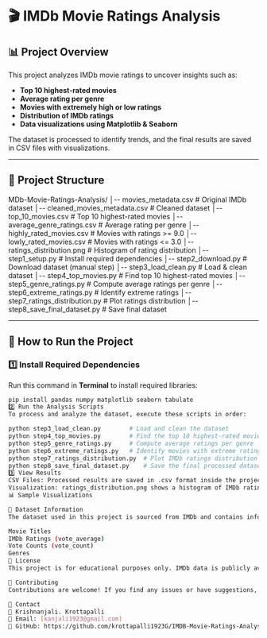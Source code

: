 # 🎬 IMDb Movie Ratings Analysis  

## 📊 Project Overview  
This project analyzes IMDb movie ratings to uncover insights such as:  
- **Top 10 highest-rated movies**  
- **Average rating per genre**  
- **Movies with extremely high or low ratings**  
- **Distribution of IMDb ratings**  
- **Data visualizations using Matplotlib & Seaborn**  

The dataset is processed to identify trends, and the final results are saved in CSV files with visualizations.

---

## 📂 Project Structure  
MDb-Movie-Ratings-Analysis/ │-- movies_metadata.csv # Original IMDb dataset
│-- cleaned_movies_metadata.csv # Cleaned dataset
│-- top_10_movies.csv # Top 10 highest-rated movies
│-- average_genre_ratings.csv # Average rating per genre
│-- highly_rated_movies.csv # Movies with ratings >= 9.0
│-- lowly_rated_movies.csv # Movies with ratings <= 3.0
│-- ratings_distribution.png # Histogram of rating distribution
│-- step1_setup.py # Install required dependencies
│-- step2_download.py # Download dataset (manual step)
│-- step3_load_clean.py # Load & clean dataset
│-- step4_top_movies.py # Find top 10 highest-rated movies
│-- step5_genre_ratings.py # Compute average ratings per genre
│-- step6_extreme_ratings.py # Identify extreme ratings
│-- step7_ratings_distribution.py # Plot ratings distribution
│-- step8_save_final_dataset.py # Save final dataset


---

## 🚀 How to Run the Project  
### **1️⃣ Install Required Dependencies**
Run this command in **Terminal** to install required libraries:  
```bash
pip install pandas numpy matplotlib seaborn tabulate
2️⃣ Run the Analysis Scripts
To process and analyze the dataset, execute these scripts in order:

python step3_load_clean.py        # Load and clean the dataset
python step4_top_movies.py        # Find the top 10 highest-rated movies
python step5_genre_ratings.py     # Compute average ratings per genre
python step6_extreme_ratings.py   # Identify movies with extreme ratings
python step7_ratings_distribution.py  # Plot IMDb ratings distribution
python step8_save_final_dataset.py    # Save the final processed dataset
3️⃣ View Results
CSV Files: Processed results are saved in .csv format inside the project folder.
Visualization: ratings_distribution.png shows a histogram of IMDb ratings.
📊 Sample Visualizations

📝 Dataset Information
The dataset used in this project is sourced from IMDb and contains information such as:

Movie Titles
IMDb Ratings (vote_average)
Vote Counts (vote_count)
Genres
📜 License
This project is for educational purposes only. IMDb data is publicly available, but please check their terms of service for usage policies.

🤝 Contributing
Contributions are welcome! If you find any issues or have suggestions, feel free to create a Pull Request or open an Issue.

📌 Contact
👤 Krishnanjali. Krottapalli
📧 Email: [kanjali1923@gmail.com]
🔗 GitHub: https://github.com/krottapalli1923G/IMDB-Movie-Ratings-Analysis
